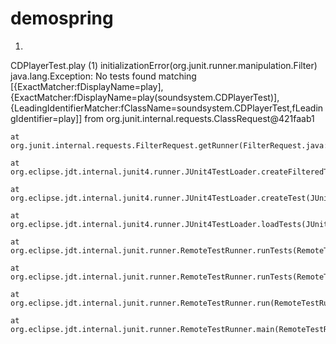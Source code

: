 # demospring

1.


CDPlayerTest.play (1)
initializationError(org.junit.runner.manipulation.Filter)
java.lang.Exception: No tests found matching [{ExactMatcher:fDisplayName=play], {ExactMatcher:fDisplayName=play(soundsystem.CDPlayerTest)], {LeadingIdentifierMatcher:fClassName=soundsystem.CDPlayerTest,fLeadingIdentifier=play]] from org.junit.internal.requests.ClassRequest@421faab1

	at org.junit.internal.requests.FilterRequest.getRunner(FilterRequest.java:35)

	at org.eclipse.jdt.internal.junit4.runner.JUnit4TestLoader.createFilteredTest(JUnit4TestLoader.java:77)

	at org.eclipse.jdt.internal.junit4.runner.JUnit4TestLoader.createTest(JUnit4TestLoader.java:68)

	at org.eclipse.jdt.internal.junit4.runner.JUnit4TestLoader.loadTests(JUnit4TestLoader.java:43)

	at org.eclipse.jdt.internal.junit.runner.RemoteTestRunner.runTests(RemoteTestRunner.java:444)

	at org.eclipse.jdt.internal.junit.runner.RemoteTestRunner.runTests(RemoteTestRunner.java:678)

	at org.eclipse.jdt.internal.junit.runner.RemoteTestRunner.run(RemoteTestRunner.java:382)

	at org.eclipse.jdt.internal.junit.runner.RemoteTestRunner.main(RemoteTestRunner.java:192)



